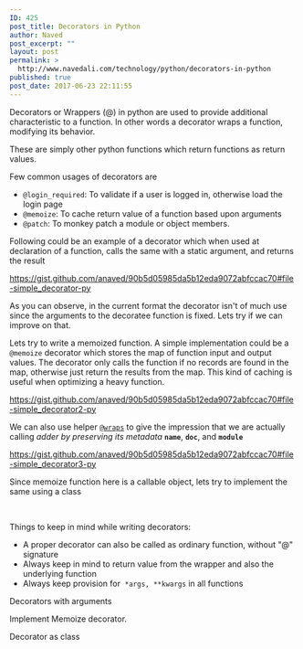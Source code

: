```yaml
---
ID: 425
post_title: Decorators in Python
author: Naved
post_excerpt: ""
layout: post
permalink: >
  http://www.navedali.com/technology/python/decorators-in-python
published: true
post_date: 2017-06-23 22:11:55
---
```

Decorators or Wrappers (@) in python are used to provide additional characteristic to a function. In other words a decorator wraps a function, modifying its behavior.

These are simply other python functions which return functions as return values.

Few common usages of decorators are
<ul>
 	<li><code>@login_required</code>: To validate if a user is logged in, otherwise load the login page</li>
 	<li><code>@memoize</code>: To cache return value of a function based upon arguments</li>
 	<li><code>@patch</code>: To monkey patch a module or object members.</li>
</ul>
Following could be an example of a decorator which when used at declaration of a function, calls the same with a static argument, and returns the result

https://gist.github.com/anaved/90b5d05985da5b12eda9072abfccac70#file-simple_decorator-py

As you can observe, in the current format the decorator isn't of much use since the arguments to the decoratee function is fixed. Lets try if we can improve on that.

Lets try to write a memoized function. A simple implementation could be a <code>@memoize</code> decorator which stores the map of function input and output values. The decorator only calls the function if no records are found in the map, otherwise just return the results from the map. This kind of caching is useful when optimizing a heavy function.

https://gist.github.com/anaved/90b5d05985da5b12eda9072abfccac70#file-simple_decorator2-py

We can also use helper <code><a href="https://docs.python.org/2/library/functools.html#functools.wraps">@wraps</a></code> to give the impression that we are actually calling <em>adder by preserving its metadata </em><code>__name__</code>, <code>__doc__</code>, and <code>__module__</code>

https://gist.github.com/anaved/90b5d05985da5b12eda9072abfccac70#file-simple_decorator3-py

Since memoize function here is a callable object, lets try to implement the same using a class

&nbsp;

Things to keep in mind while writing decorators:
<ul>
 	<li>A proper decorator can also be called as ordinary function, without "@" signature</li>
 	<li>Always keep in mind to return value from the wrapper and also the underlying function</li>
 	<li>Always keep provision for  <code>*args, **kwargs</code> in all functions</li>
</ul>
Decorators with arguments

Implement Memoize decorator.

Decorator as class